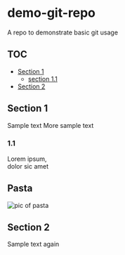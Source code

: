 # demo-git-repo
A repo to demonstrate basic git usage

## TOC
* [Section 1](#section-1)
	* [section 1.1](#section-1.1)
* [Section 2](#section-2)

## Section 1
Sample text
More sample text

### 1.1
Lorem ipsum,  
dolor sic amet

## Pasta
![pic of pasta](https://th.bing.com/th/id/OIP._p3aKyA-N9PsHDkco73w8wHaKZ?pid=ImgDet&rs=1)

## Section 2
Sample text again

